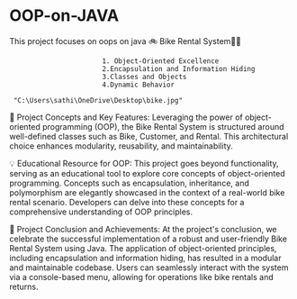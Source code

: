 # OOP-on-JAVA
This project focuses on oops on java
                                  🚲 Bike Rental System🚴‍♂️

                           1. Object-Oriented Excellence                      
                           2.Encapsulation and Information Hiding
                           3.Classes and Objects
                           4.Dynamic Behavior
                           
     "C:\Users\sathi\OneDrive\Desktop\bike.jpg"   
     
  🚀 Project Concepts and Key Features:
  Leveraging the power of object-oriented programming (OOP), the Bike Rental System is structured around well-defined classes such as Bike, Customer, and Rental.
  This architectural choice enhances modularity, reusability, and maintainability.

  💡 Educational Resource for OOP:
This project goes beyond functionality, serving as an educational tool to explore core concepts of object-oriented programming.
Concepts such as encapsulation, inheritance, and polymorphism are elegantly showcased in the context of a real-world bike rental scenario. 
Developers can delve into these concepts for a comprehensive understanding of OOP principles.

  🎉 Project Conclusion and Achievements:
  At the project's conclusion, we celebrate the successful implementation of a robust and user-friendly Bike Rental System using Java.
  The application of object-oriented principles, including encapsulation and information hiding, has resulted in a modular and maintainable codebase.
  Users can seamlessly interact with the system via a console-based menu, allowing for operations like bike rentals and returns.

